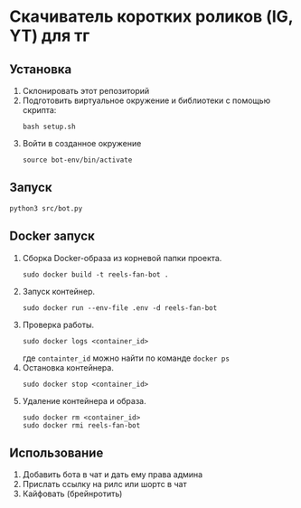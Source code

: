 # Скачиватель коротких роликов (IG, YT) для тг

## Установка
1. Склонировать этот репозиторий
2. Подготовить виртуальное окружение и библиотеки с помощью скрипта:
    ```
    bash setup.sh
    ```
3. Войти в созданное окружение
    ```
    source bot-env/bin/activate
    ```

## Запуск
```
python3 src/bot.py
```


## Docker запуск
1. Сборка Docker-образа из корневой папки проекта.
    ```
    sudo docker build -t reels-fan-bot .
    ```
2. Запуск контейнер.
    ```
    sudo docker run --env-file .env -d reels-fan-bot
    ```
3. Проверка работы.
    ```
    sudo docker logs <container_id>
    ```
    где `containter_id` можно найти по команде ```docker ps```
4. Остановка контейнера.
    ```
    sudo docker stop <container_id>
    ```
5. Удаление контейнера и образа.
    ```
    sudo docker rm <container_id>
    sudo docker rmi reels-fan-bot
    ```


## Использование
1. Добавить бота в чат и дать ему права админа
2. Прислать ссылку на рилс или шортс в чат
3. Кайфовать (брейнротить)

